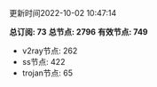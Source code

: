 更新时间2022-10-02 10:47:14

**总订阅: 73**
**总节点: 2796**
**有效节点: 749**
- v2ray节点: 262
- ss节点: 422
- trojan节点: 65
